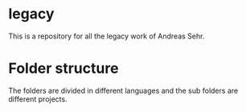 # legacy
This is a repository for all the legacy work of Andreas Sehr.

# Folder structure

The folders are divided in different languages and the sub folders are different projects.
